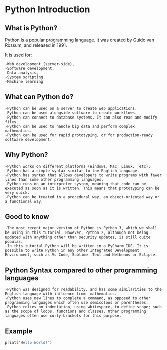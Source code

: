 # Python Introduction

## What is Python?
Python is a popular programming language. It was created by Guido van Rossum, and released in 1991.

It is used for:

    -Web development (server-side),
    -Software development,
    -Data analysis,
    -System scripting.
    -Machine learning
## What can Python do?

    -Python can be used on a server to create web applications.
    -Python can be used alongside software to create workflows.
    -Python can connect to database systems. It can also read and modify files.
    -Python can be used to handle big data and perform complex mathematics.
    -Python can be used for rapid prototyping, or for production-ready software development.

## Why Python?

    -Python works on different platforms (Windows, Mac, Linux,  etc).
    -Python has a simple syntax similar to the English language.
    -Python has syntax that allows developers to write programs with fewer lines than some other programming languages.
    -Python runs on an interpreter system, meaning that code can be executed as soon as it is written. This means that prototyping can be very quick.
    -Python can be treated in a procedural way, an object-oriented way or a functional way.

## Good to know

    -The most recent major version of Python is Python 3, which we shall be using in this tutorial. However, Python 2, although not being updated with anything other than security updates, is still quite popular.
    -In this tutorial Python will be written in a PyCharm IDE. It is possible to write Python in any other Integrated Development Environment, such as Vs Code, Sublime  Text and Netbeans or Eclipse.

## Python Syntax compared to other programming languages
    -Python was designed for readability, and has some similarities to the English language with influence from  mathematics.
    -Python uses new lines to complete a command, as opposed to other programming languages which often use semicolons or parentheses.
    -Python relies on indentation, using whitespace, to define scope; such as the scope of loops, functions and classes. Other programming languages often use curly-brackets for this purpose.

## Example 
```bash
print("Hello World!")
```
